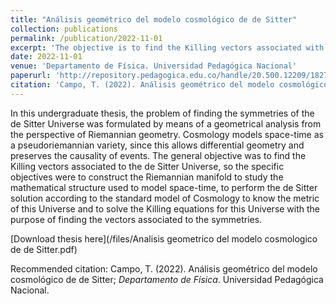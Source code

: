 ```yaml
---
title: "Análisis geométrico del modelo cosmológico de de Sitter"
collection: publications
permalink: /publication/2022-11-01
excerpt: 'The objective is to find the Killing vectors associated with the cosmological model of de Sitter by means of a geometrical analysis in order to know the symmetry directions.'
date: 2022-11-01
venue: 'Departamento de Física. Universidad Pedagógica Nacional'
paperurl: 'http://repository.pedagogica.edu.co/handle/20.500.12209/18271'
citation: 'Campo, T. (2022). Análisis geométrico del modelo cosmológico de de Sitter; <i>Departamento de Física</i>. Universidad Pedagógica Nacional.'
---
```

In this undergraduate thesis, the problem of finding the symmetries of the de Sitter Universe was formulated by means of a geometrical analysis from the perspective of Riemannian geometry. Cosmology models space-time as a pseudoriemannian variety, since this allows differential geometry and preserves the causality of events. The general objective was to find the Killing vectors associated to the de Sitter Universe, so the specific objectives were to construct the Riemannian manifold to study the mathematical structure used to model space-time, to perform the de Sitter solution according to the standard model of Cosmology to know the metric of this Universe and to solve the Killing equations for this Universe with the purpose of finding the vectors associated to the symmetries.

[Download thesis here](/files/Analisis geometrico del modelo cosmologico de de Sitter.pdf)

Recommended citation: Campo, T. (2022). Análisis geométrico del modelo cosmológico de de Sitter; <i>Departamento de Física</i>. Universidad Pedagógica Nacional.